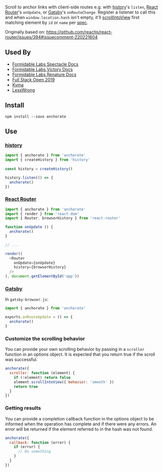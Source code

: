 Scroll to anchor links with client-side routes e.g. with [history]'s `listen`, [React Router]'s `onUpdate`, or [Gatsby]'s `onRouteChange`.
Register a listener to call this and when `window.location.hash` isn't empty,
it'll [scrollIntoView] first matching element by `id` or `name` per [spec].

Originally based on: https://github.com/reactjs/react-router/issues/394#issuecomment-220221604

## Used By

* [Formidable Labs Spectacle Docs](https://formidable.com/open-source/spectacle/)
* [Formidable Labs Victory Docs](https://formidable.com/open-source/victory/)
* [Formidable Labs Renature Docs](https://formidable.com/open-source/renature/)
* [Full Stack Open 2019](https://fullstackopen.com/)
* [Kyma](https://kyma-project.io/)
* [LessWrong](https://www.lesswrong.com/)

## Install
```
npm install --save anchorate
```

## Use

### [history]
```js
import { anchorate } from 'anchorate'
import { createHistory } from 'history'
 
const history = createHistory()

history.listen(() => {
  anchorate()
})
```

### [React Router]
```js
import { anchorate } from 'anchorate'
import { render } from 'react-dom'
import { Router, browserHistory } from 'react-router'

function onUpdate () {
  anchorate()
}

// ...

render((
  <Router
    onUpdate={onUpdate}
    history={browserHistory}
  />
), document.getElementById('app'))
```

### [Gatsby]
In `gatsby-browser.js`:
```js
import { anchorate } from 'anchorate'

exports.onRouteUpdate = () => {
  anchorate()
}
```

### Customize the scrolling behavior
You can provide your own scrolling behavior by passing in a `scroller` function
in an options object. It is expected that you return true if the scroll was
successful.
```js
anchorate({ 
  scroller: function (element) {
    if (!element) return false
    element.scrollIntoView({ behavior: 'smooth' })
    return true
  }
})
```

### Getting results
You can provide a completion callback function in the options object to be
informed when the operation has complete and if there were any errors.
An error will be returned if the element referred to in the hash was not
found.
```js
anchorate({ 
  callback: function (error) {
    if (error) {
      // Do something
    }
  }
})
```

[react router]: https://github.com/reactjs/react-router
[history]: https://github.com/ReactJSTraining/history
[gatsby]: https://github.com/gatsbyjs/gatsby
[scrollIntoView]: https://developer.mozilla.org/en-US/docs/Web/API/Element/scrollIntoView
[spec]: https://www.w3.org/TR/html4/struct/links.html#h-12.1.3
